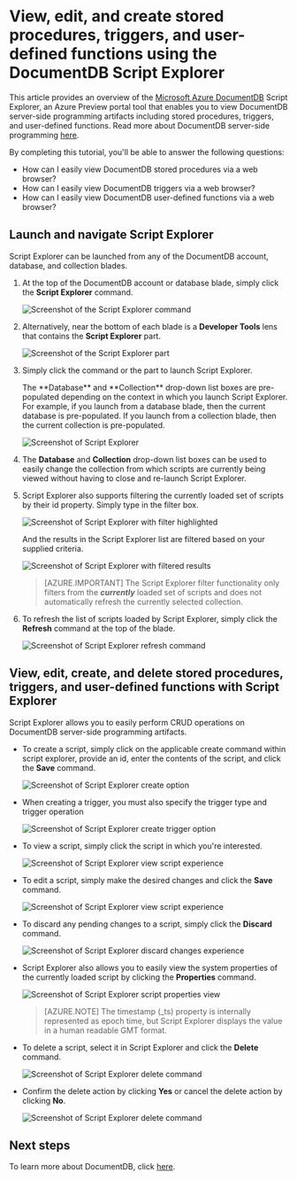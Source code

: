 <properties
	pageTitle="View stored procedures, triggers, and user-defined functions using the DocumentDB Script Explorer | Microsoft Azure"
	description="Learn about the DocumentDB Script Explorer, an Azure Preview portal tool to view DocumentDB server-side programming artifacts including stored procedures, triggers, and user-defined functions."
	services="documentdb"
	authors="stephbaron"
	manager="jhubbard"
	editor="monicar"
	documentationCenter=""/>

<tags
	ms.service="documentdb"
	ms.workload="data-services"
	ms.tgt_pltfrm="na"
	ms.devlang="na"
	ms.topic="article" 
	ms.date="09/01/2015"
	ms.author="stbaro"/>

# View, edit, and create stored procedures, triggers, and user-defined functions using the DocumentDB Script Explorer

This article provides an overview of the [Microsoft Azure DocumentDB](http://azure.microsoft.com/services/documentdb/) Script Explorer, an Azure Preview portal tool that enables you to view DocumentDB server-side programming artifacts including stored procedures, triggers, and user-defined functions.  Read more about DocumentDB server-side programming [here](documentdb-programming.md).

By completing this tutorial, you'll be able to answer the following questions:  

-	How can I easily view DocumentDB stored procedures via a web browser?
-	How can I easily view DocumentDB triggers via a web browser?
-	How can I easily view DocumentDB user-defined functions via a web browser?

## Launch and navigate Script Explorer

Script Explorer can be launched from any of the DocumentDB account, database, and collection blades.  

1. At the top of the DocumentDB account or database blade, simply click the **Script Explorer** command.

	![Screenshot of the Script Explorer command](./media/documentdb-view-scripts/scriptexplorercommand.png)
 
2. Alternatively, near the bottom of each blade is a **Developer Tools** lens that contains the **Script Explorer** part.

	![Screenshot of the Script Explorer part](./media/documentdb-view-scripts/scriptexplorerpart.png)

2. Simply click the command or the part to launch Script Explorer.

	<p>The **Database** and **Collection** drop-down list boxes are pre-populated depending on the context in which you launch Script Explorer.  For example, if you launch from a database blade, then the current database is pre-populated.  If you launch from a collection blade, then the current collection is pre-populated.

	![Screenshot of Script Explorer](./media/documentdb-view-scripts/scriptexplorerinitial.png)


3. The **Database** and **Collection** drop-down list boxes can be used to easily change the collection from which scripts are currently being viewed without having to close and re-launch Script Explorer.  

4. Script Explorer also supports filtering the currently loaded set of scripts by their id property.  Simply type in the filter box.

	![Screenshot of Script Explorer with filter highlighted](./media/documentdb-view-scripts/scriptexplorerfilter.png)

	And the results in the Script Explorer list are filtered based on your supplied criteria.

	![Screenshot of Script Explorer with filtered results](./media/documentdb-view-scripts/scriptexplorerfilterresults.png)


	> [AZURE.IMPORTANT] The Script Explorer filter functionality only filters from the ***currently*** loaded set of scripts and does not automatically refresh the currently selected collection.

5. To refresh the list of scripts loaded by Script Explorer, simply click the **Refresh** command at the top of the blade.

	![Screenshot of Script Explorer refresh command](./media/documentdb-view-scripts/scriptexplorerrefresh.png)


## View, edit, create, and delete stored procedures, triggers, and user-defined functions with  Script Explorer

Script Explorer allows you to easily perform CRUD operations on DocumentDB server-side programming artifacts.  

- To create a script, simply click on the applicable create command within script explorer, provide an id, enter the contents of the script, and click  the **Save** command.

	![Screenshot of Script Explorer create option](./media/documentdb-view-scripts/scriptexplorercreatecommand.png)

- When creating a trigger, you must also specify the trigger type and trigger operation

	![Screenshot of Script Explorer create trigger option](./media/documentdb-view-scripts/scriptexplorercreatetrigger.png)

- To view a script, simply click the script in which you're interested.

	![Screenshot of Script Explorer view script experience](./media/documentdb-view-scripts/scriptexplorerviewscript.png)

- To edit a script, simply make the desired changes and click the **Save** command.

	![Screenshot of Script Explorer view script experience](./media/documentdb-view-scripts/scriptexplorereditscript.png)

- To discard any pending changes to a script, simply click the **Discard** command.

	![Screenshot of Script Explorer discard changes experience](./media/documentdb-view-scripts/scriptexplorerdiscardchanges.png)

- Script Explorer also allows you to easily view the system properties of the currently loaded script by clicking the **Properties** command.

	![Screenshot of Script Explorer script properties view](./media/documentdb-view-scripts/scriptproperties.png)

	> [AZURE.NOTE] The timestamp (_ts) property is internally represented as epoch time, but Script Explorer displays the value in a human readable GMT format.

- To delete a script, select it in Script Explorer and click the **Delete** command.

	![Screenshot of Script Explorer delete command](./media/documentdb-view-scripts/scriptexplorerdeletescript1.png)

- Confirm the delete action by clicking **Yes** or cancel the delete action by clicking **No**.

	![Screenshot of Script Explorer delete command](./media/documentdb-view-scripts/scriptexplorerdeletescript2.png)

## Next steps

To learn more about DocumentDB, click [here](http://azure.com/docdb).
 
